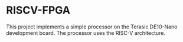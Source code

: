 # RISCV-FPGA
This project implements a simple processor on the Terasic DE10-Nano development board. The processor uses the RISC-V architecture.
